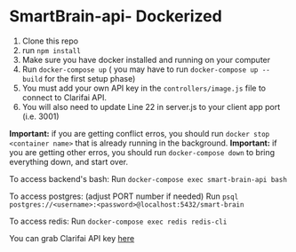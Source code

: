 # SmartBrain-api- Dockerized

1. Clone this repo
2. run `npm install`
3. Make sure you have docker installed and running on your computer
4. Run `docker-compose up` ( you may have to run `docker-compose up --build` for the first setup phase)
4. You must add your own API key in the `controllers/image.js` file to connect to Clarifai API.
5. You will also need to update Line 22 in server.js to your client app port (i.e. 3001)

**Important:** if you are getting conflict erros, you should run `docker stop <container name>` that is already running in the background.
**Important:** if you are getting other erros, you should run `docker-compose down` to bring everything down, and start over.

To access backend's bash:
Run `docker-compose exec smart-brain-api bash`

To access postgres: (adjust PORT number if needed)
Run  `psql postgres://<username>:<password>@localhost:5432/smart-brain`

To access redis:
Run `docker-compose exec redis redis-cli`

You can grab Clarifai API key [here](https://www.clarifai.com/)